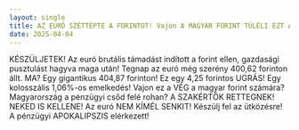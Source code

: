 ```yaml
---
layout: single
title: AZ EURÓ SZÉTTÉPTE A FORINTOT! Vajon A MAGYAR FORINT TÚLÉLI EZT A ROHAMOT?!
date: 2025-04-04
---
```


KÉSZÜLJETEK! Az euró brutális támadást indított a forint ellen, gazdasági pusztulást hagyva maga után! Tegnap az euró még szerény 400,62 forinton állt. MA? Egy gigantikus 404,87 forinton! Ez egy 4,25 forintos UGRÁS! Egy kolosszális 1,06%-os emelkedés! Vajon ez a VÉG a magyar forint számára? Magyarország a pénzügyi csőd felé rohan? A SZAKÉRTŐK RETTEGNEK! NEKED IS KELLENE! Az euró NEM KÍMÉL SENKIT! Készülj fel az ütközésre! A pénzügyi APOKALIPSZIS elérkezett!

